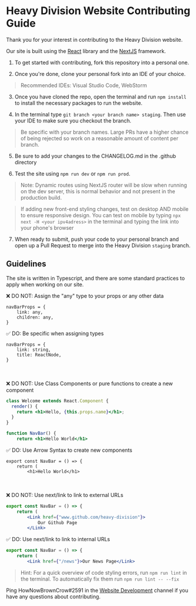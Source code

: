 # Heavy Division Website Contributing Guide

Thank you for your interest in contributing to the Heavy Division website.

Our site is built using the [React](https://beta.reactjs.org/) library and the [NextJS](https://nextjs.org/docs) framework.

1. To get started with contributing, fork this repository into a personal one. 

2. Once you're done, clone your personal fork into an IDE of your choice.
>Recommended IDEs: Visual Studio Code, WebStorm

3. Once you have cloned the repo, open the terminal and run `npm install` to install the necessary packages to run the website.

4. In the terminal type `git branch <your branch name> staging`. Then use your IDE to make sure you checkout the branch.

> Be specific with your branch names. Large PRs have a higher chance of being rejected so work on a reasonable amount of content per branch.

5. Be sure to add your changes to the CHANGELOG.md in the .github directory

6. Test the site using `npm run dev` or `npm run prod`.

>Note: Dynamic routes using NextJS router will be slow when running on the dev server, this is normal behavior and not present in the production build.

>If adding new front-end styling changes, test on desktop AND mobile to ensure responsive design. You can test on mobile by typing `npx next -H <your ipv4adress>` in the terminal and typing the link into your phone's browser
> 
7. When ready to submit, push your code to your personal branch and open up a Pull Request to merge into the Heavy Division `staging` branch.



## Guidelines 
The site is written in Typescript, and there are some standard practices to apply when working on our site.

❌ DO NOT: Assign the "any" type to your props or any other data
```
navBarProps = {
    link: any,
    children: any,
}
```

✅ DO: Be specific when assigning types
```
navBarProps = {
    link: string,
    title: ReactNode,
}
```

<br><br>
❌ DO NOT: Use Class Components or pure functions to create a new component
```jsx
class Welcome extends React.Component {
  render() {
    return <h1>Hello, {this.props.name}</h1>;
  }
}

function NavBar() {
    return <h1>Hello World</h1>
```

✅ DO: Use Arrow Syntax to create new components
```
export const NavBar = () => {
    return (
        <h1>Hello World</h1>
```

<br><br>
❌ DO NOT: Use next/link to link to external URLs
```jsx
export const NavBar = () => {
    return (
        <Link href={"www.github.com/heavy-division"}>
            Our Github Page
        </Link>
```
✅ DO: Use next/link to link to internal URLs
```jsx
export const NavBar = () => {
    return (
        <Link href={"/news"}>Our News Page</Link>
```

>Hint: For a quick overview of code styling errors, run `npm run lint` in the terminal. To automatically fix them run `npm run lint -- --fix`

Ping HowNowBrownCrow#2591 in the [Website Development](https://discord.com/channels/808476259016769546/978702926388285454) channel if you have any questions about contributing.
